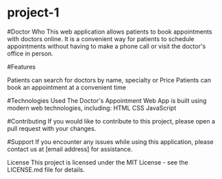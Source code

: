 # project-1
#Doctor Who
This web application allows patients to book appointments with doctors online. It is a convenient way for patients to schedule appointments without having to make a phone call or visit the doctor's office in person.

#Features

Patients can search for doctors by name, specialty or Price
Patients can book an appointment at a convenient time
 
 #Technologies Used
The Doctor's Appointment Web App is built using modern web technologies, including:
HTML
CSS
JavaScript

#Contributing
If you would like to contribute to this project, please open a pull request with your changes.

#Support
If you encounter any issues while using this application, please contact us at [email address] for assistance.

License
This project is licensed under the MIT License - see the LICENSE.md file for details.